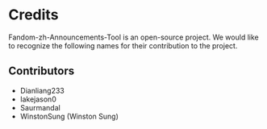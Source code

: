 # Credits

Fandom-zh-Announcements-Tool is an open-source project. We would like to recognize the
following names for their contribution to the project.

## Contributors
<!-- BEGIN CONTRIBUTOR LIST -->
* Dianliang233
* lakejason0
* Saurmandal
* WinstonSung (Winston Sung)
<!-- END CONTRIBUTOR LIST -->
